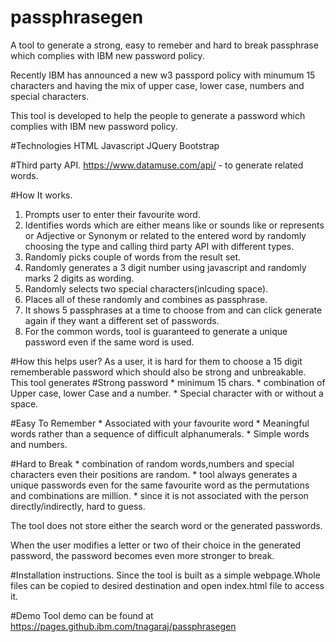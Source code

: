 # passphrasegen
A tool to generate a strong, easy to remeber and hard to break passphrase which complies with IBM new password policy.

Recently IBM has announced a new w3 passpord policy with minumum 15 characters and having 
the mix of upper case, lower case, numbers and special characters.

This tool is developed to help the people to generate a password which complies with IBM new password policy.

#Technologies
HTML
Javascript
JQuery
Bootstrap

#Third party API.
https://www.datamuse.com/api/   - to generate related words.

#How It works.
1. Prompts user to enter their favourite word.
2. Identifies words which are either means like or sounds like or represents or Adjective or Synonym or related to the entered word by randomly
  choosing the type and calling third party API with different types.
3. Randomly picks couple of words from the result set.
4. Randomly generates a 3 digit number using javascript and randomly marks 2 digits as wording.
5. Randomly selects two special characters(inlcuding space).
6. Places all of these randomly and combines as passphrase.
7. It shows 5 passphrases at a time to choose from and can click generate again if they want a different set of passwords.
8. For the common words, tool is guaranteed to generate a unique password even if the same word is used.

#How this helps user?
As a user, it is hard for them to choose a 15 digit rememberable password which should also be strong and unbreakable.
This tool generates 
  #Strong password
    * minimum 15 chars.
    * combination of Upper case, lower Case and a number.
    * Special character with or without a space.
    
   #Easy To Remember
    * Associated with your favourite word
    * Meaningful words rather than a sequence of difficult alphanumerals.
    * Simple words and numbers.
    
   #Hard to Break
    * combination of random words,numbers and special characters even their positions are random.
    * tool always generates a unique passwords even for the same favourite word as the permutations and combinations are million.
    * since it is not associated with the person directly/indirectly, hard to guess.
    
The tool does not store either the search word or the generated passwords.

When the user modifies a letter or two of their choice in the generated password, the password becomes even more stronger to break.

#Installation instructions.
Since the tool is built as a simple webpage.Whole files can be copied to desired destination
and open index.html file to access it.

#Demo
Tool demo can be found at
https://pages.github.ibm.com/tnagaraj/passphrasegen







